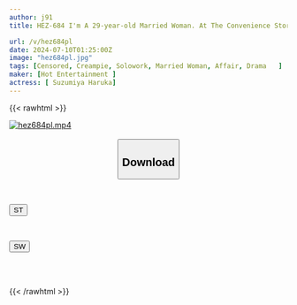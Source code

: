 ```yaml
---
author: j91
title: HEZ-684 I'm A 29-year-old Married Woman. At The Convenience Store Where I Work Part-time, A College Student Who Likes Butts Fell In Love With Me And We Started Having A Physical Relationship... After That, I Was At His Mercy And We Had Sex Many Times During My Shift. He Loves It From Behind, And I'm The One Who Gets An Orgasm Over And Over Again. Aya Konami

url: /v/hez684pl
date: 2024-07-10T01:25:00Z
image: "hez684pl.jpg"
tags: [Censored, Creampie, Solowork, Married Woman, Affair, Drama	]
maker: [Hot Entertainment ]
actress: [ Suzumiya Haruka]
---
```



{{< rawhtml >}}

<div class="video" data-videoid="plmLxeBwawhr6YQ">
    <a href="javascript:;">
        <img src="/v/hez684pl/hez684pl.jpg" width="WIDTH" height="HEIGHT" alt="hez684pl.mp4" loading="lazy">
    </a>
</div>

<script type="text/javascript" src="https://j91.asia/asset/on-demand-st.js"></script>

<br>
  <link rel="stylesheet" href="https://j91.asia/asset/bs5.css">
  
  <center>
  <button class="btn btn-primary" type="button" data-bs-toggle="collapse" data-bs-target=".multi-collapse" aria-expanded="false" aria-controls="multiCollapseExample1 multiCollapseExample2"><h2>Download</h2></button></center>
</p>
<div class="row">
  <div class="col">
    <div class="collapse multi-collapse" id="multiCollapseExample1">
      <div class="card card-body">
	      	      <br>
<div class="buttons">  
<p><a href="/v/hez684pl/st.html" target="_blank"><button class="btn-hover color-3"><i class="fa fa-download"></i> ST</button></a></p></div>
    </div>
  </div>
</div>
  <div class="col">
    <div class="collapse multi-collapse" id="multiCollapseExample2">
      <div class="card card-body">
	      <br>
<div class="buttons">
<p><a href="/v/hez684pl/sw.html" target="_blank"><button class="btn-hover color-2"><i class="fa fa-download"></i> SW</button></a></p></div>
<br><br>
      </div>
    </div>
  </div>
</div>

{{< /rawhtml >}}